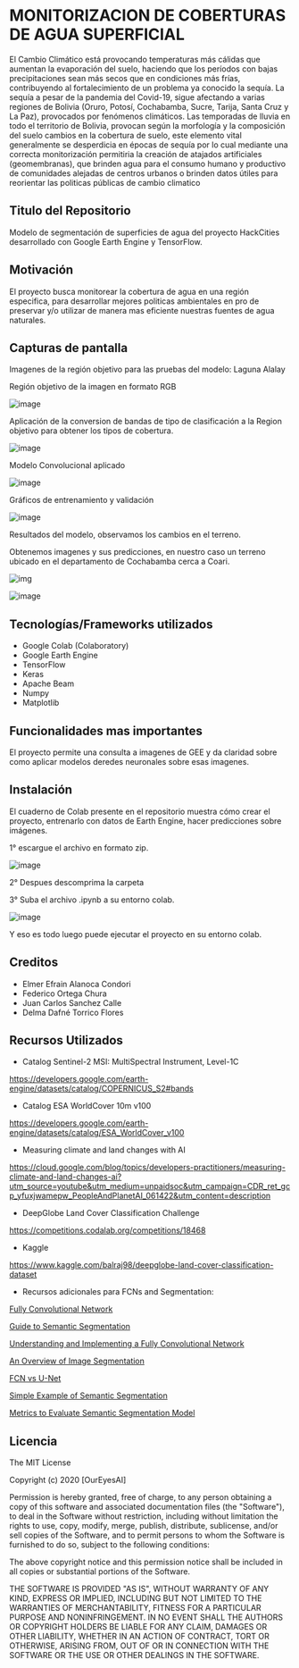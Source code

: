 # MONITORIZACION DE COBERTURAS DE AGUA SUPERFICIAL
El Cambio Climático está provocando temperaturas más cálidas que aumentan la evaporación del suelo, haciendo que los períodos con bajas precipitaciones sean  más  secos  que  en  condiciones  más  frías,  contribuyendo  al  fortalecimiento  de  un problema  ya  conocido  la  sequía.  La  sequía  a  pesar  de  la  pandemia  del  Covid-19,  sigue 
afectando a varias regiones de Bolivia (Oruro, Potosí, Cochabamba, Sucre, Tarija, Santa Cruz y La Paz), provocados por fenómenos climáticos. Las temporadas de lluvia en todo el territorio de Bolivia, provocan según la morfología y la composición del suelo cambios en la cobertura de suelo,   este  elemento  vital generalmente  se  desperdicia  en  épocas  de  sequía  por  lo  cual  mediante  una  correcta monitorización permitiria la creación de atajados artificiales (geomembranas), que brinden agua para el consumo  humano  y  productivo  de  comunidades  alejadas  de  centros  urbanos o brinden datos útiles para reorientar las politicas públicas de cambio climatico 

## Titulo del Repositorio
Modelo de segmentación de superficies de agua del proyecto HackCities desarrollado con Google Earth Engine y TensorFlow. 

## Motivación
El proyecto busca monitorear la cobertura de agua en una región especifica, para desarrollar mejores politicas ambientales en pro de preservar y/o utilizar de manera mas eficiente nuestras fuentes de agua naturales.

## Capturas de pantalla
Imagenes de la región objetivo para las pruebas del modelo: Laguna Alalay

Región objetivo de la imagen en formato RGB 

![image](https://user-images.githubusercontent.com/1416275/178981759-fc469836-6b14-407e-8e77-d7331348d104.png)

Aplicación de la conversion de bandas de tipo de clasificación a la Region objetivo para obtener los tipos de cobertura.

![image](https://user-images.githubusercontent.com/1416275/178982849-8f5ca1ef-9f87-41fa-8fac-fac405e02e82.png)

Modelo Convolucional aplicado

![image](https://user-images.githubusercontent.com/1416275/178983246-ad6a2cd2-d4e0-4f70-aea2-30784201566f.png)

Gráficos de entrenamiento y validación

![image](https://user-images.githubusercontent.com/1416275/178983895-6f25cbd6-6b57-4477-bf18-4bac3eacd6d5.png)

Resultados del modelo, observamos los cambios en el terreno.

Obtenemos imagenes y sus predicciones, en nuestro caso un terreno ubicado en el departamento de Cochabamba cerca a Coari.

![img](https://user-images.githubusercontent.com/1416275/178984453-41965a1e-66ee-4c3d-902e-4eb7a0001de0.png)

![image](https://user-images.githubusercontent.com/1416275/178984937-be50e1b0-e5fc-4e07-9573-281ee1c310c0.png)


## Tecnologías/Frameworks utilizados
- Google Colab (Colaboratory)
- Google Earth Engine
- TensorFlow
- Keras
- Apache Beam
- Numpy
- Matplotlib

## Funcionalidades mas importantes

El proyecto permite una consulta a imagenes de GEE y da claridad sobre como aplicar modelos deredes neuronales sobre esas imagenes.

## Instalación
El cuaderno de Colab presente en el repositorio muestra cómo crear el proyecto, entrenarlo con datos de Earth Engine, hacer predicciones sobre imágenes.

1° escargue el archivo en formato zip. 

![image](https://user-images.githubusercontent.com/1416275/178988982-bfd83430-0e45-4c42-9a1e-b36fb30e4e04.png)

2° Despues descomprima la carpeta 

3° Suba el archivo .ipynb a su entorno colab.

![image](https://user-images.githubusercontent.com/1416275/178992636-7fc00267-a2de-4c44-8929-73da2f488add.png)

Y eso es todo luego puede ejecutar el proyecto en su entorno colab.

## Creditos
* Elmer Efrain Alanoca Condori
* Federico Ortega Chura
* Juan Carlos Sanchez Calle
* Delma Dafné Torrico Flores

## Recursos Utilizados
* Catalog Sentinel-2 MSI: MultiSpectral Instrument, Level-1C

https://developers.google.com/earth-engine/datasets/catalog/COPERNICUS_S2#bands

* Catalog ESA WorldCover 10m v100 

https://developers.google.com/earth-engine/datasets/catalog/ESA_WorldCover_v100

* Measuring climate and land changes with AI

https://cloud.google.com/blog/topics/developers-practitioners/measuring-climate-and-land-changes-ai?utm_source=youtube&utm_medium=unpaidsoc&utm_campaign=CDR_ret_gcp_yfuxjwamepw_PeopleAndPlanetAI_061422&utm_content=description

* DeepGlobe Land Cover Classification Challenge

https://competitions.codalab.org/competitions/18468

* Kaggle

https://www.kaggle.com/balraj98/deepglobe-land-cover-classification-dataset

* Recursos adicionales para FCNs and Segmentation:

[Fully Convolutional Network](https://www.mygreatlearning.com/blog/fcn-fully-convolutional-network-semantic-segmentation/)

[Guide to Semantic Segmentation](https://nanonets.com/blog/semantic-image-segmentation-2020/)

[Understanding and Implementing a Fully Convolutional Network](https://towardsdatascience.com/implementing-a-fully-convolutional-network-fcn-in-tensorflow-2-3c46fb61de3b)

[An Overview of Image Segmentation](https://www.jeremyjordan.me/semantic-segmentation/)

[FCN vs U-Net](https://stackoverflow.com/questions/50239795/intuition-behind-u-net-vs-fcn-for-semantic-segmentation)

[Simple Example of Semantic Segmentation](https://awaywithideas.com/a-simple-example-of-semantic-segmentation-with-tensorflow-keras/)

[Metrics to Evaluate Semantic Segmentation Model](https://towardsdatascience.com/metrics-to-evaluate-your-semantic-segmentation-model-6bcb99639aa2)

## Licencia

The MIT License

Copyright (c) 2020 [OurEyesAI]

Permission is hereby granted, free of charge, to any person obtaining a copy
of this software and associated documentation files (the "Software"), to deal
in the Software without restriction, including without limitation the rights
to use, copy, modify, merge, publish, distribute, sublicense, and/or sell
copies of the Software, and to permit persons to whom the Software is
furnished to do so, subject to the following conditions:

The above copyright notice and this permission notice shall be included in
all copies or substantial portions of the Software.

THE SOFTWARE IS PROVIDED "AS IS", WITHOUT WARRANTY OF ANY KIND, EXPRESS OR
IMPLIED, INCLUDING BUT NOT LIMITED TO THE WARRANTIES OF MERCHANTABILITY,
FITNESS FOR A PARTICULAR PURPOSE AND NONINFRINGEMENT. IN NO EVENT SHALL THE
AUTHORS OR COPYRIGHT HOLDERS BE LIABLE FOR ANY CLAIM, DAMAGES OR OTHER
LIABILITY, WHETHER IN AN ACTION OF CONTRACT, TORT OR OTHERWISE, ARISING FROM,
OUT OF OR IN CONNECTION WITH THE SOFTWARE OR THE USE OR OTHER DEALINGS IN
THE SOFTWARE.

<!--
**OurEyesAI/OurEyesAI** is a ✨ _special_ ✨ repository because its `README.md` (this file) appears on your GitHub profile.

Here are some ideas to get you started:

- 🔭 I’m currently working on ...
- 🌱 I’m currently learning ...
- 👯 I’m looking to collaborate on ...
- 🤔 I’m looking for help with ...
- 💬 Ask me about ...
- 📫 How to reach me: ...
- 😄 Pronouns: ...
- ⚡ Fun fact: ...
-->
